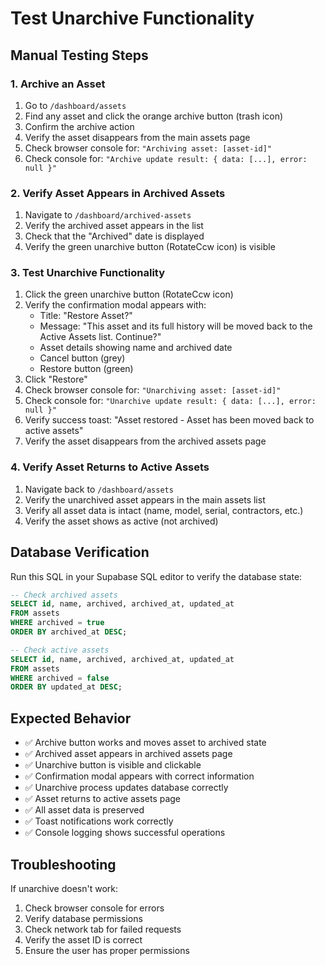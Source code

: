 # Test Unarchive Functionality

## Manual Testing Steps

### 1. Archive an Asset
1. Go to `/dashboard/assets`
2. Find any asset and click the orange archive button (trash icon)
3. Confirm the archive action
4. Verify the asset disappears from the main assets page
5. Check browser console for: `"Archiving asset: [asset-id]"`
6. Check console for: `"Archive update result: { data: [...], error: null }"`

### 2. Verify Asset Appears in Archived Assets
1. Navigate to `/dashboard/archived-assets`
2. Verify the archived asset appears in the list
3. Check that the "Archived" date is displayed
4. Verify the green unarchive button (RotateCcw icon) is visible

### 3. Test Unarchive Functionality
1. Click the green unarchive button (RotateCcw icon)
2. Verify the confirmation modal appears with:
   - Title: "Restore Asset?"
   - Message: "This asset and its full history will be moved back to the Active Assets list. Continue?"
   - Asset details showing name and archived date
   - Cancel button (grey)
   - Restore button (green)
3. Click "Restore"
4. Check browser console for: `"Unarchiving asset: [asset-id]"`
5. Check console for: `"Unarchive update result: { data: [...], error: null }"`
6. Verify success toast: "Asset restored - Asset has been moved back to active assets"
7. Verify the asset disappears from the archived assets page

### 4. Verify Asset Returns to Active Assets
1. Navigate back to `/dashboard/assets`
2. Verify the unarchived asset appears in the main assets list
3. Verify all asset data is intact (name, model, serial, contractors, etc.)
4. Verify the asset shows as active (not archived)

## Database Verification

Run this SQL in your Supabase SQL editor to verify the database state:

```sql
-- Check archived assets
SELECT id, name, archived, archived_at, updated_at 
FROM assets 
WHERE archived = true 
ORDER BY archived_at DESC;

-- Check active assets
SELECT id, name, archived, archived_at, updated_at 
FROM assets 
WHERE archived = false 
ORDER BY updated_at DESC;
```

## Expected Behavior

- ✅ Archive button works and moves asset to archived state
- ✅ Archived asset appears in archived assets page
- ✅ Unarchive button is visible and clickable
- ✅ Confirmation modal appears with correct information
- ✅ Unarchive process updates database correctly
- ✅ Asset returns to active assets page
- ✅ All asset data is preserved
- ✅ Toast notifications work correctly
- ✅ Console logging shows successful operations

## Troubleshooting

If unarchive doesn't work:
1. Check browser console for errors
2. Verify database permissions
3. Check network tab for failed requests
4. Verify the asset ID is correct
5. Ensure the user has proper permissions
